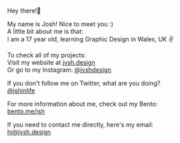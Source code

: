 Hey there!👋

My name is Josh! Nice to meet you :) \
A little bit about me is that: \
I am a 17 year old, learning Graphic Design in Wales, UK ✌️

To check all of my projects: \
Visit my website at [jvsh.design](https://jvsh.design) \
Or go to my Instagram: [@jvshdesign](https://www.instagram.com/jvshdesign/)

If you don't follow me on Twitter, what are you doing? \
[@jshinlife](https://twitter.com/jshinlife)

For more information about me, check out my Bento: \
[bento.me/jsh](https://bento.me/jsh)

If you need to contact me directly, here's my email: \
[hi@jvsh.design](mailto:hi@jvsh.design)
